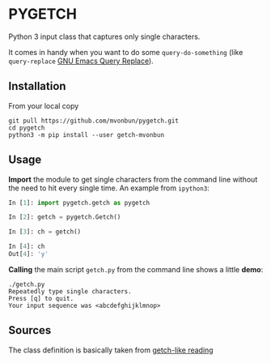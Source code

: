 # PYGETCH
Python 3 input class that captures only single characters.

It comes in handy when you want to do some `query-do-something` (like
`query-replace`
[GNU Emacs Query Replace](https://www.gnu.org/software/emacs/manual/html_node/emacs/Query-Replace.html)).

## Installation

From your local copy
``` shell
git pull https://github.com/mvonbun/pygetch.git
cd pygetch
python3 -m pip install --user getch-mvonbun
```


## Usage
**Import** the module to get single characters from the command line without the
need to hit <ENTER> every single time. An example from `ipython3`:
``` python
In [1]: import pygetch.getch as pygetch

In [2]: getch = pygetch.Getch()

In [3]: ch = getch()

In [4]: ch
Out[4]: 'y'

```


**Calling** the main script `getch.py` from the command line shows a little
**demo**:
``` shell
./getch.py 
Repeatedly type single characters.
Press [q] to quit.
Your input sequence was <abcdefghijklmnop>
```


## Sources
The class definition is basically taken from
[getch-like reading](http://code.activestate.com/recipes/134892-getch-like-unbuffered-character-reading-from-stdin/)

